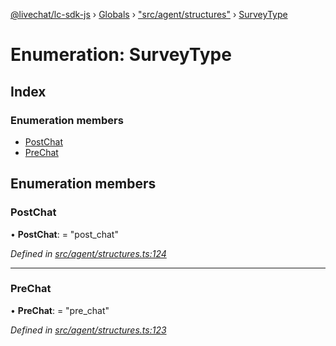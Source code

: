 [@livechat/lc-sdk-js](../README.md) › [Globals](../globals.md) › ["src/agent/structures"](../modules/_src_agent_structures_.md) › [SurveyType](_src_agent_structures_.surveytype.md)

# Enumeration: SurveyType

## Index

### Enumeration members

* [PostChat](_src_agent_structures_.surveytype.md#postchat)
* [PreChat](_src_agent_structures_.surveytype.md#prechat)

## Enumeration members

###  PostChat

• **PostChat**: = "post_chat"

*Defined in [src/agent/structures.ts:124](https://github.com/livechat/lc-sdk-js/blob/ac28f06/src/agent/structures.ts#L124)*

___

###  PreChat

• **PreChat**: = "pre_chat"

*Defined in [src/agent/structures.ts:123](https://github.com/livechat/lc-sdk-js/blob/ac28f06/src/agent/structures.ts#L123)*

